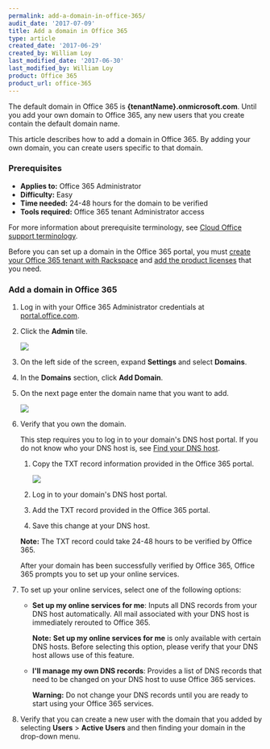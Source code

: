 ```yaml
---
permalink: add-a-domain-in-office-365/
audit_date: '2017-07-09'
title: Add a domain in Office 365
type: article
created_date: '2017-06-29'
created_by: William Loy
last_modified_date: '2017-06-30'
last_modified_by: William Loy
product: Office 365
product_url: office-365
---
```


The default domain in Office 365 is **{tenantName}.onmicrosoft.com**.  Until you add your own domain to Office 365, any new users that you create contain the default domain name.

This article describes how to add a domain in Office 365. By adding your own domain, you can create users specific to that domain.

### Prerequisites

- **Applies to:** Office 365 Administrator
- **Difficulty:** Easy
- **Time needed:** 24-48 hours for the domain to be verified
- **Tools required:**  Office 365 tenant Administrator access

For more information about prerequisite terminology, see [Cloud Office support terminology](/how-to/cloud-office-support-terminology/).

Before you can set up a domain in the Office 365 portal, you must [create your Office 365 tenant with Rackspace](/how-to/office-365/set-up-office-365/) and [add the product licenses](/how-to/add-an-office-365-license/) that you need.

### Add a domain in Office 365

1. Log in with your Office 365 Administrator credentials at [portal.office.com](portal.office.com).

2. Click the **Admin** tile.

   <img src="{% asset_path office-365/add-a-domain-in-office-365/add-domain-in-o365-sc1.png %}" />

3. On the left side of the screen, expand **Settings** and select **Domains**.
4. In the **Domains** section, click **Add Domain**.
5. On the next page enter the domain name that you want to add.

   <img src="{% asset_path office-365/add-a-domain-in-office-365/add-domain-in-o365-sc2.png %}" />

6. Verify that you own the domain.

   This step requires you to log in to your domain's DNS host portal. If you do not know who your DNS host is, see [Find your DNS host](/how-to/find-your-dns-host/).

    1. Copy the TXT record information provided in the Office 365 portal.

        <img src="{% asset_path office-365/add-a-domain-in-office-365/add-domain-in-o365-sc3.png %}" />

    2. Log in to your domain's DNS host portal.

    3. Add the TXT record provided in the Office 365 portal.

    4. Save this change at your DNS host.

    **Note:** The TXT record could take 24-48 hours to be verified by Office 365.

    After your domain has been successfully verified by Office 365, Office 365 prompts you to set up your online services.

7. To set up your online services, select one of the following options:

    - **Set up my online services for me**: Inputs all DNS records from your DNS host automatically. All mail associated with your DNS host is immediately rerouted to Office 365.

      **Note:** **Set up my online services for me** is only available with certain DNS hosts. Before selecting this option, please verify that your DNS host allows use of this feature.

    - **I'll manage my own DNS records**: Provides a list of DNS records that need to be changed on your DNS host to uuse Office 365 services.

      **Warning:** Do not change your DNS records until you are ready to start using your Office 365 services.

8. Verify that you can create a new user with the domain that you added by selecting **Users** > **Active Users** and then finding your domain in the drop-down menu.
